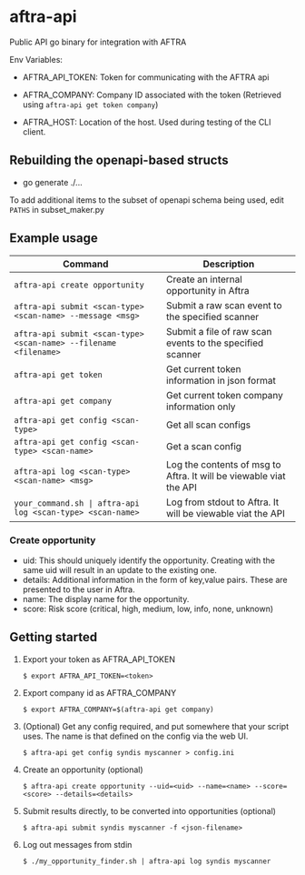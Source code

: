 # aftra-api

Public API go binary for integration with AFTRA

Env Variables:

- AFTRA_API_TOKEN: Token for communicating with the AFTRA api
- AFTRA_COMPANY: Company ID associated with the token (Retrieved using `aftra-api get token company`)

- AFTRA_HOST: Location of the host. Used during testing of the CLI client.

## Rebuilding the openapi-based structs

- go generate ./...

To add additional items to the subset of openapi schema being used, edit `PATHS` in subset_maker.py

## Example usage

| Command                                                          | Description                                                        |
| ---------------------------------------------------------------- | -------------------------------------------------------------------|
| `aftra-api create opportunity`                                   | Create an internal opportunity in Aftra                            |
| `aftra-api submit <scan-type> <scan-name> --message <msg>`       | Submit a raw scan event to the specified scanner                   |
| `aftra-api submit <scan-type> <scan-name> --filename <filename>` | Submit a file of raw scan events to the specified scanner          |
| `aftra-api get token`                                            | Get current token information in json format                       |
| `aftra-api get company`                                          | Get current token company information only                         |
| `aftra-api get config <scan-type> `                              | Get all scan configs                                               |
| `aftra-api get config <scan-type> <scan-name> `                  | Get a scan config                                                  |
| `aftra-api log <scan-type> <scan-name> <msg>`                    | Log the contents of msg to Aftra. It will be viewable viat the API |
| `your_command.sh \| aftra-api log <scan-type> <scan-name>`       | Log from stdout to Aftra. It will be viewable viat the API         |

### Create opportunity

- uid: This should uniquely identify the opportunity. Creating with the same uid will result
  in an update to the existing one.
- details: Additional information in the form of key,value pairs. These are presented to the user in Aftra.
- name: The display name for the opportunity.
- score: Risk score (critical, high, medium, low, info, none, unknown)

## Getting started

1.  Export your token as AFTRA_API_TOKEN

    `$ export AFTRA_API_TOKEN=<token>`

2.  Export company id as AFTRA_COMPANY

    `$ export AFTRA_COMPANY=$(aftra-api get company)`

3.  (Optional) Get any config required, and put somewhere that your script uses. The name is that defined on the
    config via the web UI.

    `$ aftra-api get config syndis myscanner > config.ini`

4.  Create an opportunity (optional)

    `$ aftra-api create opportunity --uid=<uid> --name=<name> --score=<score> --details=<details>`

5.  Submit results directly, to be converted into opportunities (optional)

    `$ aftra-api submit syndis myscanner -f <json-filename>`

6.  Log out messages from stdin

    `$ ./my_opportunity_finder.sh | aftra-api log syndis myscanner`
